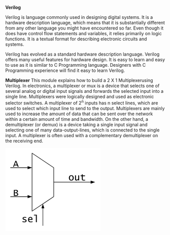 **Verilog**

Verilog is language commonly used in designing digital systems. It is a hardware description language, which means that it is substantially different from any other language you might have encountered so far. Even though it does have control flow statements and variables, it relies primarily on logic functions. It is a textual format for describing electronic circuits and systems.  

Verilog has evolved as a standard hardware description language. Verilog offers many useful features for hardware design. It is easy to learn and easy to use as it is similar to C Programming language. Designers with C Programming experience will find it easy to learn Verilog.  

**Multiplexer**
This module explains how to build a 2 X 1 Multiplexerusing Verilog. In electronics, a multiplexer or mux is a device that selects one of several analog or digital input signals and forwards the selected input into a single line. Multiplexers were logically designed and used as electronic selector switches. A multiplexer of 2<sup>n</sup> inputs has n select lines, which are used to select which input line to send to the output. Multiplexers are mainly used to increase the amount of data that can be sent over the network within a certain amount of time and bandwidth. On the other hand, a demultiplexer (or demux) is a device taking a single input signal and selecting one of many data-output-lines, which is connected to the single input. A multiplexer is often used with a complementary demultiplexer on the receiving end.

<img  src="images/Multiplexer.png">
